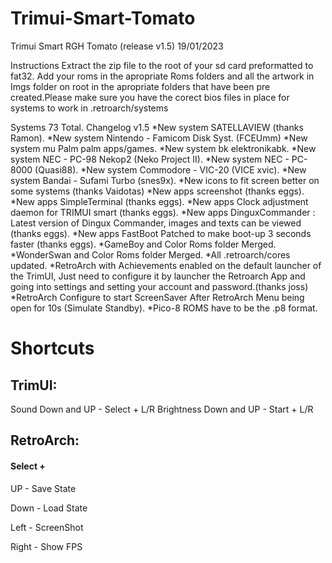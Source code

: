 # Trimui-Smart-Tomato 
Trimui Smart RGH Tomato (release v1.5) 19/01/2023 

Instructions
Extract the zip file to the root of your sd card preformatted to fat32. Add your roms in the apropriate Roms folders and all the artwork in Imgs folder on root in the apropriate folders that have been pre created.Please make sure you have the corect bios files in place for systems to work in .retroarch/systems


Systems 73 Total.
Changelog v1.5 
*New system SATELLAVIEW (thanks Ramon).
*New system Nintendo - Famicom Disk Syst. (FCEUmm)
*New system mu Palm palm apps/games.
*New system bk elektronikabk.
*New system NEC - PC-98 Nekop2 (Neko Project II).
*New system NEC - PC-8000 (Quasi88).
*New system Commodore - VIC-20 (VICE xvic).
*New system Bandai - Sufami Turbo (snes9x).
*New icons to fit screen better on some systems (thanks Vaidotas)
*New apps screenshot (thanks eggs).
*New apps SimpleTerminal (thanks eggs).
*New apps Clock adjustment daemon for TRIMUI smart (thanks eggs).
*New apps DinguxCommander : Latest version of Dingux Commander, images and texts can be viewed (thanks eggs).
*New apps FastBoot Patched to make boot-up 3 seconds faster (thanks eggs).
*GameBoy and Color Roms folder Merged.
*WonderSwan and Color Roms folder Merged.
*All .retroarch/cores updated.
*RetroArch with Achievements enabled on the default launcher of the TrimUI, Just need  to configure it by launcher the Retroarch App and going into settings and setting your account and password.(thanks joss)
*RetroArch Configure to start ScreenSaver After RetroArch Menu being open for 10s (Simulate Standby).
*Pico-8 ROMS have to be the .p8 format.

# Shortcuts
## TrimUI:
Sound Down and UP - Select + L/R
Brightness Down and UP - Start + L/R

## RetroArch:
#### Select +
UP - Save State

Down - Load State

Left - ScreenShot

Right - Show FPS
